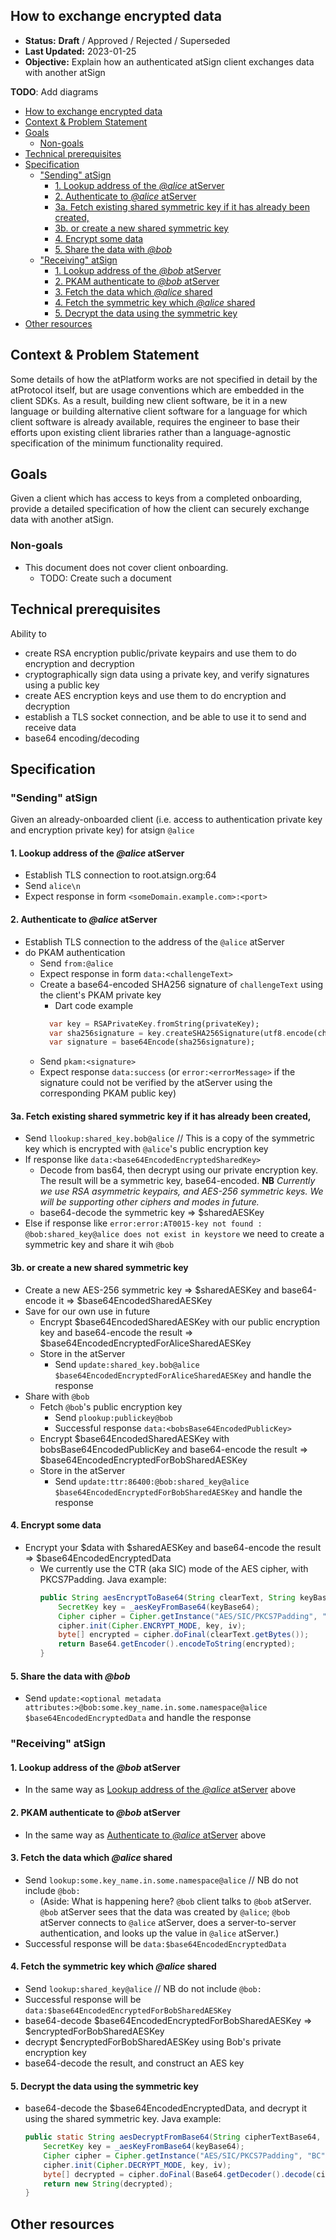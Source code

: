 ## How to exchange encrypted data

* **Status:** **Draft** / Approved / Rejected / Superseded
* **Last Updated:** 2023-01-25
* **Objective:** Explain how an authenticated atSign client exchanges data with another atSign

**TODO**: Add diagrams

<!-- TOC -->
  * [How to exchange encrypted data](#how-to-exchange-encrypted-data)
  * [Context & Problem Statement](#context--problem-statement)
  * [Goals](#goals)
    * [Non-goals](#non-goals)
  * [Technical prerequisites](#technical-prerequisites)
  * [Specification](#specification)
    * ["Sending" atSign](#-sending--atsign)
      * [1. Lookup address of the _@alice_ atServer](#1-lookup-address-of-the-alice-atserver)
      * [2. Authenticate to _@alice_ atServer](#2-authenticate-to-alice-atserver)
      * [3a. Fetch existing shared symmetric key if it has already been created,](#3a-fetch-existing-shared-symmetric-key-if-it-has-already-been-created)
      * [3b. or create a new shared symmetric key](#3b-or-create-a-new-shared-symmetric-key)
      * [4. Encrypt some data](#4-encrypt-some-data)
      * [5. Share the data with _@bob_](#5-share-the-data-with-bob)
    * ["Receiving" atSign](#-receiving--atsign)
      * [1. Lookup address of the _@bob_ atServer](#1-lookup-address-of-the-bob-atserver)
      * [2. PKAM authenticate to _@bob_ atServer](#2-pkam-authenticate-to-bob-atserver)
      * [3. Fetch the data which _@alice_ shared](#3-fetch-the-data-which-alice-shared)
      * [4. Fetch the symmetric key which _@alice_ shared](#4-fetch-the-symmetric-key-which-alice-shared)
      * [5. Decrypt the data using the symmetric key](#5-decrypt-the-data-using-the-symmetric-key)
  * [Other resources](#other-resources)
<!-- TOC -->

## Context & Problem Statement

Some details of how the atPlatform works are not specified in detail by the atProtocol itself, but are
usage conventions which are embedded in the client SDKs. As a result, building new client software, be
it in a new language or building alternative client software for a language for which client software
is already available, requires the engineer to base their efforts upon existing client libraries rather
than a language-agnostic specification of the minimum functionality required.

## Goals

Given a client which has access to keys from a completed onboarding, provide a detailed specification
of how the client can securely exchange data with another atSign.

### Non-goals
- This document does not cover client onboarding. 
  - TODO: Create such a document

## Technical prerequisites
Ability to
- create RSA encryption public/private keypairs and use them to do encryption and decryption
- cryptographically sign data using a private key, and verify signatures using a public key
- create AES encryption keys and use them to do encryption and decryption
- establish a TLS socket connection, and be able to use it to send and receive data
- base64 encoding/decoding

## Specification
### "Sending" atSign
Given an already-onboarded client (i.e. access to authentication private key and encryption private key) for atsign 
`@alice`
#### 1. Lookup address of the _@alice_ atServer
- Establish TLS connection to root.atsign.org:64
- Send `alice\n`
- Expect response in form `<someDomain.example.com>:<port>`
#### 2. Authenticate to _@alice_ atServer
- Establish TLS connection to the address of the `@alice` atServer
- do PKAM authentication
  - Send `from:@alice`
  - Expect response in form `data:<challengeText>`
  - Create a base64-encoded SHA256 signature of `challengeText` using the client's PKAM private key
    - Dart code example
    ```dart
      var key = RSAPrivateKey.fromString(privateKey);
      var sha256signature = key.createSHA256Signature(utf8.encode(challengeText) as Uint8List);
      var signature = base64Encode(sha256signature);
    ```
  - Send `pkam:<signature>`
  - Expect response `data:success` (or `error:<errorMessage>` if the signature could not be verified by the atServer
    using the corresponding PKAM public key)
#### 3a. Fetch existing shared symmetric key if it has already been created,
- Send `llookup:shared_key.bob@alice` // This is a copy of the symmetric key which is encrypted with `@alice`'s 
  public encryption key
- If response like `data:<base64EncodedEncryptedSharedKey>`
  - Decode from bas64, then decrypt using our private encryption key. The result will be a symmetric key, 
    base64-encoded. **NB** _Currently we use RSA asymmetric keypairs, and AES-256 symmetric keys. We will be 
    supporting other ciphers and modes in future._
  - base64-decode the symmetric key => $sharedAESKey
- Else if response like `error:error:AT0015-key not found : @bob:shared_key@alice does not exist in keystore` we
  need to create a symmetric key and share it wih `@bob`
#### 3b. or create a new shared symmetric key
- Create a new AES-256 symmetric key => $sharedAESKey and base64-encode it => $base64EncodedSharedAESKey
- Save for our own use in future
  - Encrypt $base64EncodedSharedAESKey with our public encryption key and base64-encode the result => 
    $base64EncodedEncryptedForAliceSharedAESKey
  - Store in the atServer
    - Send `update:shared_key.bob@alice $base64EncodedEncryptedForAliceSharedAESKey` and handle the response
- Share with `@bob`
  - Fetch `@bob`'s public encryption key
    - Send `plookup:publickey@bob`
    - Successful response `data:<bobsBase64EncodedPublicKey>`
  - Encrypt $base64EncodedSharedAESKey with bobsBase64EncodedPublicKey and base64-encode the result =>
    $base64EncodedEncryptedForBobSharedAESKey
  - Store in the atServer
    - Send `update:ttr:86400:@bob:shared_key@alice $base64EncodedEncryptedForBobSharedAESKey` and handle the 
      response
#### 4. Encrypt some data
- Encrypt your $data with $sharedAESKey and base64-encode the result => $base64EncodedEncryptedData
  - We currently use the CTR (aka SIC) mode of the AES cipher, with PKCS7Padding. Java example:
    ```java
    public String aesEncryptToBase64(String clearText, String keyBase64, byte[] iv) {
        SecretKey key = _aesKeyFromBase64(keyBase64);
        Cipher cipher = Cipher.getInstance("AES/SIC/PKCS7Padding", "BC");
        cipher.init(Cipher.ENCRYPT_MODE, key, iv);
        byte[] encrypted = cipher.doFinal(clearText.getBytes());
        return Base64.getEncoder().encodeToString(encrypted);
    }
    ```
#### 5. Share the data with _@bob_
- Send `update:<optional metadata attributes:>@bob:some.key_name.in.some.namespace@alice $base64EncodedEncryptedData` 
  and handle the response

### "Receiving" atSign
#### 1. Lookup address of the _@bob_ atServer
- In the same way as [Lookup address of the _@alice_ atServer](#1-lookup-address-of-the-alice-atserver) above
#### 2. PKAM authenticate to _@bob_ atServer
- In the same way as [Authenticate to _@alice_ atServer](#2-authenticate-to-alice-atserver) above
#### 3. Fetch the data which _@alice_ shared
- Send `lookup:some.key_name.in.some.namespace@alice` // NB do not include `@bob:`
  - (Aside: What is happening here? `@bob` client talks to `@bob` atServer. `@bob` atServer sees that the data was 
    created by `@alice`; `@bob` atServer connects to `@alice` atServer, does a server-to-server authentication, 
    and looks up the value in `@alice` atServer.)
- Successful response will be `data:$base64EncodedEncryptedData`
#### 4. Fetch the symmetric key which _@alice_ shared
- Send `lookup:shared_key@alice` // NB do not include `@bob:`
- Successful response will be `data:$base64EncodedEncryptedForBobSharedAESKey`
- base64-decode $base64EncodedEncryptedForBobSharedAESKey => $encryptedForBobSharedAESKey
- decrypt $encryptedForBobSharedAESKey using Bob's private encryption key
- base64-decode the result, and construct an AES key
#### 5. Decrypt the data using the symmetric key
- base64-decode the $base64EncodedEncryptedData, and decrypt it using the shared symmetric key. Java example:
  ```java
  public static String aesDecryptFromBase64(String cipherTextBase64, String keyBase64, byte[] iv) {
      SecretKey key = _aesKeyFromBase64(keyBase64);
      Cipher cipher = Cipher.getInstance("AES/SIC/PKCS7Padding", "BC");
      cipher.init(Cipher.DECRYPT_MODE, key, iv);
      byte[] decrypted = cipher.doFinal(Base64.getDecoder().decode(cipherTextBase64));
      return new String(decrypted);
  }
  ```
## Other resources